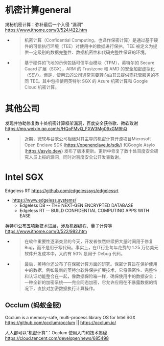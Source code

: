 
# 机密计算general

揭秘机密计算：弥补最后一个入侵 “漏洞” https://www.ithome.com/0/524/422.htm
- > 机密计算（Confidential Computing，也译作保密计算）是通过基于硬件的可信执行环境（TEE）对使用中的数据进行保护。TEE 被定义为提供一定级别的数据完整性、数据机密性和代码完整性保证的环境。
- > 基于硬件的飞地的示例包括可信平台模块（TPM），英特尔的 Secure Guard 扩展（SGX），ARM 的 Trustzone 和 AMD 的安全加密虚拟化（SEV）。但是，使用云的公司通常需要转向由其云提供商托管服务的不同 TEE。其中包括使用英特尔 SGX 的 Azure 机密计算和 Google Cloud 机密计算。

# 其他公司

发现并协助修复数十处机密计算框架漏洞，百度安全获谷歌、微软致谢 https://mp.weixin.qq.com/s/HQoFMvQ_FXW3Mg09xGM9hQ
- > 近期，微软与谷歌公司相继对其主导的机密计算开源项目Microsoft Open Enclave SDK (https://openenclave.io/sdk/) 和Google Asylo (https://asylo.dev/) 发布了版本更新。更新中修复了数十处百度安全研究人员上报的漏洞，同时对百度安全公开发表致谢。

# Intel SGX

Edgeless RT https://github.com/edgelesssys/edgelessrt
- https://www.edgeless.systems/
  * Edgeless DB -- THE NEXT-GEN ENCRYPTED DATABASE
  * Edgeless RT -- BUILD CONFIDENTIAL COMPUTING APPS WITH EASE

英特尔公布五项新技术进展，涉及机器编程、量子计算等 https://www.ithome.com/0/522/982.htm
- > 在软件重要性逐渐突显的今天，开发者依然继续把大量时间用于修复 Bug，而不是用于写代码。事实上，在IT行业每年花费的 1.25 万亿美元软件开发成本中，大约有 50% 是用于 Debug 代码。
- > 最后，英特尔还公布了在保密计算方面的研究。保密计算旨在保护使用中的数据，例如最新的英特尔软件保护扩展技术，它将保密性、完整性和认证功能整合在一起，像数据保险箱一样，确保使用中的数据安全；一种全新的加密系统——完全同态加密，它允许应用在不暴露数据的情况下，直接对加密数据执行计算操作。

## Occlum (蚂蚁金服)

Occlum is a memory-safe, multi-process library OS for Intel SGX https://github.com/occlum/occlum || https://occlum.io/

人人都可以“机密计算”：Occlum 使用入门和技术揭秘 https://cloud.tencent.com/developer/news/685498
